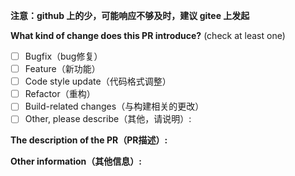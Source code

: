 **注意：github 上的少，可能响应不够及时，建议 gitee 上发起**

**What kind of change does this PR introduce?** (check at least one)

- [ ] Bugfix（bug修复）
- [ ] Feature（新功能）
- [ ] Code style update（代码格式调整）
- [ ] Refactor（重构）
- [ ] Build-related changes（与构建相关的更改）
- [ ] Other, please describe（其他，请说明）:

**The description of the PR（PR描述）:**


**Other information（其他信息）:**
